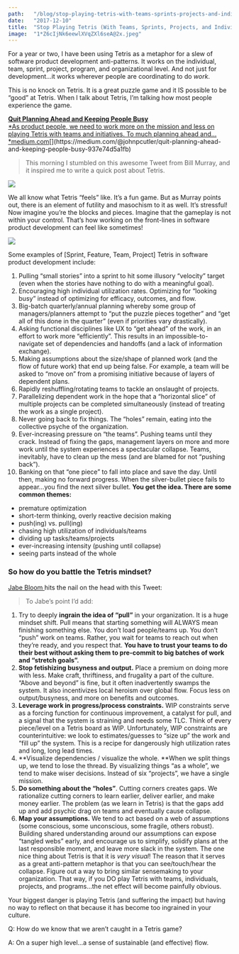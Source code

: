 ```yaml
---
path:	"/blog/stop-playing-tetris-with-teams-sprints-projects-and-individuals"
date:	"2017-12-10"
title:	"Stop Playing Tetris (With Teams, Sprints, Projects, and Individuals)"
image:	"1*Z6cIjNk6eewlXVqZXl6seA@2x.jpeg"
---
```


For a year or two, I have been using Tetris as a metaphor for a slew of software product development anti-patterns. It works on the individual, team, sprint, project, program, and organizational level. And not just for development…it works wherever people are coordinating to do *work*.

This is no knock on Tetris. It is a great puzzle game and it IS possible to be “good” at Tetris. When I talk about Tetris, I’m talking how most people experience the game.

[**Quit Planning Ahead and Keeping People Busy**  
*As product people, we need to work more on the mission and less on playing Tetris with teams and initiatives. To much planning ahead and…*medium.com](https://medium.com/@johnpcutler/quit-planning-ahead-and-keeping-people-busy-937e74d5a1fb "https://medium.com/@johnpcutler/quit-planning-ahead-and-keeping-people-busy-937e74d5a1fb")[](https://medium.com/@johnpcutler/quit-planning-ahead-and-keeping-people-busy-937e74d5a1fb)
> [](https://twitter.com/johncutlefish/status/815905225932476416)This morning I stumbled on this awesome Tweet from Bill Murray, and it inspired me to write a quick post about Tetris.

![](/images/1*Z6cIjNk6eewlXVqZXl6seA@2x.jpeg)

We all know what Tetris “feels” like. It’s a fun game. But as Murray points out, there is an element of futility and masochism to it as well. It’s stressful! Now imagine you’re the blocks and pieces. Imagine that the gameplay is not within your control. That’s how working on the front-lines in software product development can feel like sometimes!

![](/images/1*3uD5bjJkDjlYfUuNMFSTRQ@2x.gif)

Some examples of [Sprint, Feature, Team, Project] Tetris in software product development include:

1. Pulling “small stories” into a sprint to hit some illusory “velocity” target (even when the stories have nothing to do with a meaningful goal).
2. Encouraging high individual utilization rates. Optimizing for “looking busy” instead of optimizing for efficacy, outcomes, and flow.
3. Big-batch quarterly/annual planning whereby some group of managers/planners attempt to “put the puzzle pieces together” and “get all of this done in the quarter” (even if priorities vary drastically).
4. Asking functional disciplines like UX to “get ahead” of the work, in an effort to work more “efficiently”. This results in an impossible-to-navigate set of dependencies and handoffs (and a lack of information exchange).
5. Making assumptions about the size/shape of planned work (and the flow of future work) that end up being false. For example, a team will be asked to “move on” from a promising initiative because of layers of dependent plans.
6. Rapidly reshuffling/rotating teams to tackle an onslaught of projects.
7. Parallelizing dependent work in the hope that a “horizontal slice” of multiple projects can be completed simultaneously (instead of treating the work as a single project).
8. Never going back to fix things. The “holes” remain, eating into the collective psyche of the organization.
9. Ever-increasing pressure on “the teams”. Pushing teams until they crack. Instead of fixing the gaps, management layers on more and more work until the system experiences a spectacular collapse. Teams, inevitably, have to clean up the mess (and are blamed for not “pushing back”).
10. Banking on that “one piece” to fall into place and save the day. Until then, making no forward progress. When the silver-bullet piece fails to appear…you find the next silver bullet.
**You get the idea. There are some common themes:**

* premature optimization
* short-term thinking, overly reactive decision making
* push(ing) vs. pull(ing)
* chasing high utilization of individuals/teams
* dividing up tasks/teams/projects
* ever-increasing intensity (pushing until collapse)
* seeing parts instead of the whole
### So how do you battle the Tetris mindset?

[Jabe Bloom ](https://medium.com/u/4c6fbaf8d2b9)hits the nail on the head with this Tweet:


> [](https://twitter.com/cyetain/status/939465110506102784)To Jabe’s point I’d add:

1. Try to deeply **ingrain the idea of “pull”** in your organization. It is a huge mindset shift. Pull means that starting something will ALWAYS mean finishing something else. You don’t load people/teams up. You don’t “push” work on teams. Rather, you wait for teams to reach out when they’re ready, and you respect that. **You have to trust your teams to do their best without asking them to pre-commit to big batches of work and “stretch goals”.**
2. **Stop fetishizing busyness and output.** Place a premium on doing more with less. Make craft, thriftiness, and frugality a part of the culture. “Above and beyond” is fine, but it often inadvertently swamps the system. It also incentivizes local heroism over global flow. Focus less on output/busyness, and more on benefits and outcomes.
3. **Leverage work in progress/process constraints.** WIP constraints serve as a forcing function for continuous improvement, a catalyst for pull, and a signal that the system is straining and needs some TLC. Think of every piece/level on a Tetris board as WIP. Unfortunately, WIP constraints are counterintuitive: we look to estimates/guesses to “size up” the work and “fill up” the system. This is a recipe for dangerously high utilization rates and long, long lead times.
4. **Visualize dependencies / visualize the whole. **When we split things up, we tend to lose the thread. By visualizing things “as a whole”, we tend to make wiser decisions. Instead of six “projects”, we have a single mission.
5. **Do something about the “holes”**. Cutting corners creates gaps. We rationalize cutting corners to learn earlier, deliver earlier, and make money earlier. The problem (as we learn in Tetris) is that the gaps add up and add psychic drag on teams and eventually cause collapse.
6. **Map your assumptions.** We tend to act based on a web of assumptions (some conscious, some unconscious, some fragile, others robust). Building shared understanding around our assumptions can expose “tangled webs” early, and encourage us to simplify, solidify plans at the last responsible moment, and leave more slack in the system.
The one nice thing about Tetris is that it is *very visual*! The reason that it serves as a great anti-pattern metaphor is that you can see/touch/hear the collapse. Figure out a way to bring similar sensemaking to your organization. That way, if you DO play Tetris with teams, individuals, projects, and programs…the net effect will become painfully obvious.

Your biggest danger is playing Tetris (and suffering the impact) but having no way to reflect on that because it has become too ingrained in your culture.

Q: How do we know that we aren’t caught in a Tetris game?

A: On a super high level…a sense of sustainable (and effective) flow.

